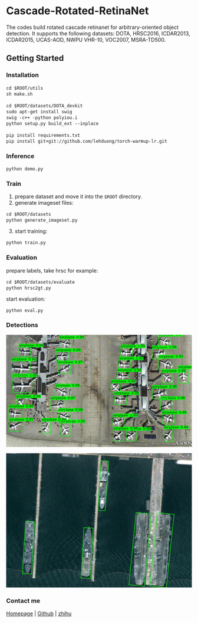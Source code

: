 # Cascade-Rotated-RetinaNet

The codes build rotated cascade retinanet for arbitrary-oriented object detection. It supports the following datasets: DOTA, HRSC2016, ICDAR2013, ICDAR2015, UCAS-AOD, NWPU VHR-10, VOC2007, MSRA-TD500. 

## Getting Started
### Installation
```
cd $ROOT/utils
sh make.sh

cd $ROOT/datasets/DOTA_devkit
sudo apt-get install swig
swig -c++ -python polyiou.i
python setup.py build_ext --inplace

pip install requirements.txt
pip install git+git://github.com/lehduong/torch-warmup-lr.git
```

### Inference

```
python demo.py
```

### Train
1. prepare dataset and move it into the `$ROOT` directory.
2. generate imageset files:
```
cd $ROOT/datasets
python generate_imageset.py
```
3. start training:
```
python train.py
```
### Evaluation
prepare labels, take hrsc for example:
```
cd $ROOT/datasets/evaluate
python hrsc2gt.py
```
start evaluation:
```
python eval.py
```
### Detections

![NWPU_VHR_10](outputs/NWPU_VHR_10.jpg)

![](outputs/HRSC.jpg)

### Contact me

[Homepage](https://ming71.github.io/) | [Github](https://github.com/ming71) | [zhihu](https://www.zhihu.com/people/hua-qian-shu-18) 



